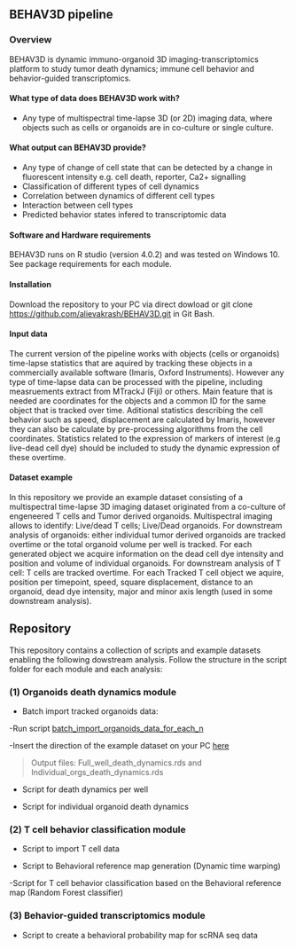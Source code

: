 ## BEHAV3D pipeline
### Overview
BEHAV3D is dynamic immuno-organoid 3D imaging-transcriptomics platform to study tumor death dynamics; immune cell behavior and behavior-guided transcriptomics. 

#### What type of data does BEHAV3D work with?
- Any type of multispectral time-lapse 3D (or 2D) imaging data, where objects such as cells or organoids are in co-culture or single culture. 
#### What output can BEHAV3D provide?
- Any type of change of cell state that can be detected by a change in fluorescent intensity e.g. cell death, reporter, Ca2+ signalling
- Classification of different types of cell dynamics
- Correlation between dynamics of different cell types
- Interaction between cell types
- Predicted behavior states infered to transcriptomic data

#### Software and Hardware requirements
BEHAV3D runs on R studio (version 4.0.2) and was tested on Windows 10. See package requirements for each module. 
#### Installation
Download the repository to your PC via direct dowload or git clone https://github.com/alievakrash/BEHAV3D.git in Git Bash.
#### Input data
The current version of the pipeline works with objects (cells or organoids) time-lapse statistics that are aquired by tracking these objects in a commercially available software (Imaris, Oxford Instruments). However any type of time-lapse data can be processed with the pipeline, including measruements extract from MTrackJ (Fiji) or others. Main feature that is needed are coordinates for the objects and a common ID for the same object that is tracked over time. Aditional statistics describing the cell behavior such as speed, displacement are calculated by Imaris, however they can also be calculate by pre-processing algorithms from the cell coordinates. Statistics related to the expression of markers of interest (e.g live-dead cell dye) should be included to study the dynamic expression of these overtime.
#### Dataset example
In this repository we provide an example dataset consisting of a multispectral time-lapse 3D imaging dataset originated from a co-culture of engeneered T cells and Tumor derived organoids. Multispectral imaging allows to identify: Live/dead T cells; Live/Dead organoids. For downstream analysis of organoids: either individual tumor derived organoids are tracked overtime or the total organoid volume per well is tracked. For each generated object we acquire information on the dead cell dye intensity and position and volume of individual organoids. For downstream analysis of T cell: T cells are tracked overtime. For each Tracked T cell object we aquire, position per timepoint, speed, square displacement, distance to an organoid, dead dye intensity, major and minor axis length (used in some downstream analysis).
## Repository
This repository contains a collection of scripts and example datasets enabling the following dowstream analysis. Follow the structure in the script folder for each module and each analysis:
### (1) Organoids death dynamics module
- Batch import tracked organoids data: 

-Run script [batch_import_organoids_data_for_each_n](https://github.com/alievakrash/BEHAV3D/blob/main/scripts/Organoids%20death%20dynamics/Batch%20import%20organoids%20data/batch_import_organoids_data_for_each_n.R)

-Insert the direction of the example dataset on your PC [here](https://github.com/alievakrash/BEHAV3D/blob/c0a285b105d6ee237dfc7f9b7bf912caa6f3e1cb/scripts/Organoids%20death%20dynamics/Batch%20import%20organoids%20data/batch_import_organoids_data_for_each_n.R#L9)

> Output files: Full_well_death_dynamics.rds and Individual_orgs_death_dynamics.rds

- Script for death dynamics per well

- Script for individual organoid death dynamics
### (2) T cell behavior classification module
- Script to import T cell data

- Script to Behavioral reference map generation (Dynamic time warping)

-Script for T cell behavior classification based on the Behavioral reference map (Random Forest classifier)

### (3) Behavior-guided transcriptomics module
- Script to create a behavioral probability map for scRNA seq data
